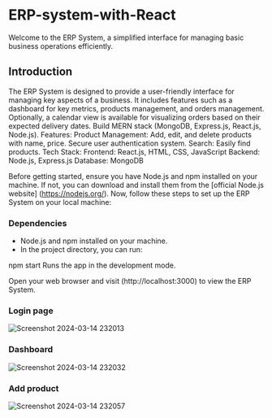 # ERP-system-with-React
Welcome to the ERP System, a simplified interface for managing basic business operations efficiently.

## Introduction
The ERP System is designed to provide a user-friendly interface for managing key aspects of a business. It includes features such as a dashboard for key metrics, products management, and orders management. Optionally, a calendar view is available for visualizing orders based on their expected delivery dates.
Build MERN stack (MongoDB, Express.js, React.js, Node.js). Features: Product Management: Add, edit, and delete products with name, price. Secure user authentication system. Search: Easily find products. Tech Stack: Frontend: React.js, HTML, CSS, JavaScript Backend: Node.js, Express.js Database: MongoDB

Before getting started, ensure you have Node.js and npm installed on your machine. If not, you can download and install them from the [official Node.js website] (https://nodejs.org/).
Now, follow these steps to set up the ERP System on your local machine:

### Dependencies

- Node.js and npm installed on your machine.
- In the project directory, you can run:

npm start
Runs the app in the development mode.

Open your web browser and visit (http://localhost:3000) to view the ERP System.
### Login page
![Screenshot 2024-03-14 232013](https://github.com/Supriyapatnala/ERP-system/assets/110665599/2f2a37d1-6111-4c38-99ce-01062e3430b6)
### Dashboard

![Screenshot 2024-03-14 232032](https://github.com/Supriyapatnala/ERP-system/assets/110665599/8de591ed-da5e-4192-8c39-a3c454dff14b)
### Add product
![Screenshot 2024-03-14 232057](https://github.com/Supriyapatnala/ERP-system/assets/110665599/5f92ddcb-4897-4bf4-9472-318cf772e146)
